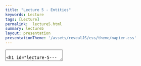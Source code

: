 ```yaml
---
title: "Lecture 5 - Entities"
keywords: Lecture
tags: [Lecture]
permalink:  lecture5.html
summary: lecture5
layout: presentation
presentationTheme: '/assets/revealJS/css/theme/napier.css' 
---
```

<section data-markdown data-separator="^\n---\n$" data-separator-vertical="^\n--\n$">
<textarea data-template>

# Lecture 5 -  Game Entities and Entity Management
### SET09121 - Games Engineering

<br><br>
Babis Koniaris
<br>


School of Computing. Edinburgh Napier University


---

# Recommended Reading

Game Design Workshop. 3rd Edition. Fullerton (2014).

- Read Chapter 5 on System Dynamics.

 ![image](assets/images/gdw_book.jpg)


---

# Review - System Dynamics

- Last lecture we examined systems and how games can be viewed as systems.
- We incorporated our existing Formal Elements of game design into a system model view of a game. <!-- .element: class="fragment" -->
- We also showed how we can define a game as a system, and some of the similarities with software development. <!-- .element: class="fragment" -->
- In this lecture we will go into detail about how we can use this model to develop our game objects. <!-- .element: class="fragment" -->
- What were the parts of a system we defined? <!-- .element: class="fragment" -->


---

# Review - Objects

- A system is made up of a collection of objects.
 - Examples: Mario, mushroom, blocks.
- Objects are the key component of interest - from a game point of view we want to work at the level of objects.


![image](assets/images/mario.jpg) <!-- .element width="70%"  -->


---

# Review - Properties

- Objects will have properties associated with them.
- The properties determine the values associated with individual objects.
- Examples include: health; armour; position; etc.

 ![image](assets/images/witcher3.jpg) <!-- .element width="70%"  -->


---

# Review - Behaviours

- Objects also have behaviours which define what actions an object performs.
 - In object-orientation we call these behaviours methods.
- Example behaviours include: jumping; running; shooting; etc.

![image](assets/images/minecraft.jpg) <!-- .element width="70%"  -->


---

# Review - Relationships

- The most difficult aspect of a system to define is the relationship between the objects.
- Relationships allow the objects to interact and therefore provide a more complex system. <!-- .element: class="fragment" -->
 - Remember Tic-Tac-Toe versus chess.
- From a game point of view relationships can include: <!-- .element: class="fragment" -->
 - Position of a character in the game world. <!-- .element: class="fragment" -->
 - The type of weapon the character currently holds. <!-- .element: class="fragment" -->
 - The enemy the character is currently attacking. <!-- .element: class="fragment" -->
 - The armour the enemy is currently wearing. <!-- .element: class="fragment" -->
 - How the weapon reacts to that type of armour. <!-- .element: class="fragment" -->


---

# Examples - Entities


---

# Example Game - Starcraft II 

<iframe width="760" height="515" src="https://www.youtube.com/embed/yaqeZ9Snt4E" frameborder="0" allow="autoplay; encrypted-media; picture-in-picture" allowfullscreen></iframe>


---

# Engineering a Game - Objects as Entities
- The first thing to do when considering Starcraft II as a system is to consider the objects.
 - Soldiers. <!-- .element: class="fragment" -->
 - Vehicles. <!-- .element: class="fragment" -->
 - Buildings. <!-- .element: class="fragment" -->
 - Scenery. <!-- .element: class="fragment" -->
 - etc. <!-- .element: class="fragment" -->
- We need a simple method to think of these objects so we can manage and control them. <!-- .element: class="fragment" -->


To do this we will define a basic <!-- .element: class="fragment" -->`entity` class.


---

# Example Game - Pong 

![image](assets/images/pong.gif)


---

# Properties of a Pong Entity

- What do you see in Pong?
 - What are the objects/entities involved in Pong? <!-- .element: class="fragment" -->
- What are the attributes/properties of these entities? <!-- .element: class="fragment" -->
- What are the common properties across all the entities? <!-- .element: class="fragment" -->


---

# The Properties of a Basic Entity

- We can identify four basic properties of a game entity.
- Position of the object in the game world. <!-- .element: class="fragment" -->
    - Store as a 2-dimensional or 3-dimensional vector. <!-- .element: class="fragment" -->
- A graphic representing the entity. <!-- .element: class="fragment" -->
    - Texture for 2D game. <!-- .element: class="fragment" -->
    - Geometry for 3D game. <!-- .element: class="fragment" -->
- We also need basic state information of the entity. <!-- .element: class="fragment" -->
    - We need a flag to indicate if the game entity is active/updatable: alive. <!-- .element: class="fragment" -->
    - We also need a flag to indicate if the entity is visible: visible. <!-- .element: class="fragment" -->


---

# Possible Other Properties

- There are numerous other properties a game entity could have:
    - Velocity.
    - Sound effect.
    - Hit points.
    - etc.
- The key is to keep the game entity abstract and simple. <!-- .element: class="fragment" -->
    - We can extend the abstract class.
    - We can add extra properties as needed.
    - We can also add components to add properties.


---

# Back to Pong - Behaviours

- What sort of behaviours do the Pong entities have?
    - What actions do they perform during the game?
- Are there any similarities between these behaviours?

 ![image](assets/images/pong.gif)


---

<!-- .slide: class="split" -->
# Think About the Game

- What are the main stages that a game goes through?
 - Initialise.
 - Load Content.
 - Update.
 - Render.
 - Shutdown.

- From an entity point of view we can operate on the same basic principles.

![image](assets/images/gameloop.png) <!-- .element height="750px"  -->


---

# An Entity's Behaviours

- We will have four key behaviours for a game entity.
 - <!-- .element: class="fragment" --> **Initialise** - will be managed by the constructor of the entity.
 - <!-- .element: class="fragment" --> **Update** - will update the game entity based on its logic. 
 - <!-- .element: class="fragment" --> **Render** - will display the game entity on the screen.
 - <!-- .element: class="fragment" --> **Destructor** - will shutdown/destroy the entity.

- There are numerous other methods possible: <!-- .element: class="fragment" -->
    - Detect collision. <!-- .element: class="fragment" -->
    - Update AI. <!-- .element: class="fragment" -->
    - Update physics. <!-- .element: class="fragment" -->
- Again, we are going to keep it abstract and simple. <!-- .element: class="fragment" -->
    - Constructor. Update. Render. Destructor.


---


# Back to System Dynamics

- From a system point of view, we need to define the following:
- Objects / Entities
- Object Properties
 - Abstract level - position, graphic, alive, visible.
- Object Behaviours
 - Abstract level - constructor, update, render, destructor.
- Relationships between Objects.
 - More on this shortly.
- Interaction with the system.
 - External system control - not modelled.

---

# Our Entity Class

![image](assets/images/entity.png) 


---

# Managing Entities


---

# Managing Entities

- Our game will have multiple entities within it.
    - Player controlled characters.
    - Computer controlled characters.
    - Pick-ups.
    - Scenery
- We need some method of managing all these entities without putting
    too much thought into it.

---

# Managing Entities
Games have lots of Entities

![image](assets/images/lego_marvel.jpg) 


---

# Data Structure Approach

- The simplest method: use a suitable data structure. <!-- .element: class="fragment" -->
    - Array, vector, list, or map. <!-- .element: class="fragment" -->
- Then we can just tell them all to update and draw as required. <!-- .element: class="fragment" -->
    - For each entity in the list call Update(). <!-- .element: class="fragment" -->
    - For each entity in the list call Render(). <!-- .element: class="fragment" -->
- However, this has limitations. <!-- .element: class="fragment" -->
    - How do we find a single entity in the list? <!-- .element: class="fragment" -->
    - How do we add or remove entities to/from the list if we want to? <!-- .element: class="fragment" -->
    - How do we access this list throughout the program? <!-- .element: class="fragment" -->
- Therefore we will adopt a software engineering approach to tackle this problem: we'll use a manager class. <!-- .element: class="fragment" -->



---

# Software Engineering Approach

- By using a manager class we can: <!-- .element: class="fragment" --> 
    - Manage the logic of our application in discrete parts, each with their own responsibility. <!-- .element: class="fragment" -->
    - Manage access to our collection of entities. <!-- .element: class="fragment" -->
    - Allow communication between the entities. <!-- .element: class="fragment" -->


---

# Entity Manager
 ![image](assets/images/game_operation.png)  <!-- .element height="750px"  -->



---

# Defining our Manager Class
![image](assets/images/entity_manager.png)


---

# Summary


---

# Summary

- Think about the elements of your game as a collection of entities game objects.
    - Use the entity base class.
    - Add required properties.
    - Add required behaviours.
    - Add required relationships.
    - Add the entity to the game world.

- By using an entity based approach and a manager we can focus on individual entity behaviours.
